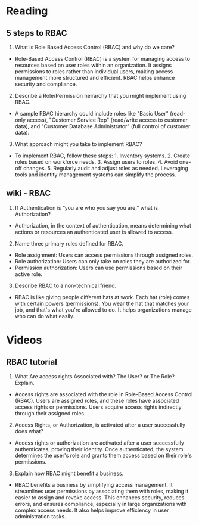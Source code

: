 # Reading

## 5 steps to RBAC
1. What is Role Based Access Control (RBAC) and why do we care?
- Role-Based Access Control (RBAC) is a system for managing access to resources based on user roles within an organization. It assigns permissions to roles rather than individual users, making access management more structured and efficient. RBAC helps enhance security and compliance.

2. Describe a Role/Permission heirarchy that you might implement using RBAC.
- A sample RBAC hierarchy could include roles like "Basic User" (read-only access), "Customer Service Rep" (read/write access to customer data), and "Customer Database Administrator" (full control of customer data).

3. What approach might you take to implement RBAC?
- To implement RBAC, follow these steps: 1. Inventory systems. 2. Create roles based on workforce needs. 3. Assign users to roles. 4. Avoid one-off changes. 5. Regularly audit and adjust roles as needed. Leveraging tools and identity management systems can simplify the process.

## wiki - RBAC
1. If Authentication is “you are who you say you are,” what is Authorization?
- Authorization, in the context of authentication, means determining what actions or resources an authenticated user is allowed to access.

2. Name three primary rules defined for RBAC.
  - Role assignment: Users can access permissions through assigned roles.
  - Role authorization: Users can only take on roles they are authorized for.
  - Permission authorization: Users can use permissions based on their active role.

3. Describe RBAC to a non-technical friend.
- RBAC is like giving people different hats at work. Each hat (role) comes with certain powers (permissions). You wear the hat that matches your job, and that's what you're allowed to do. It helps organizations manage who can do what easily.

# Videos

## RBAC tutorial
1. What Are access rights Associated with? The User? or The Role? Explain.
- Access rights are associated with the role in Role-Based Access Control (RBAC). Users are assigned roles, and these roles have associated access rights or permissions. Users acquire access rights indirectly through their assigned roles.

2. Access Rights, or Authorization, is activated after a user successfully does what?
- Access rights or authorization are activated after a user successfully authenticates, proving their identity. Once authenticated, the system determines the user's role and grants them access based on their role's permissions.


3. Explain how RBAC might benefit a business.
- RBAC benefits a business by simplifying access management. It streamlines user permissions by associating them with roles, making it easier to assign and revoke access. This enhances security, reduces errors, and ensures compliance, especially in large organizations with complex access needs. It also helps improve efficiency in user administration tasks.